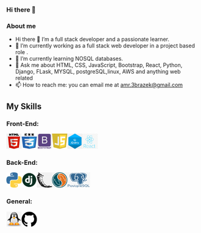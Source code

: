 ### Hi there 👋

### About me

- Hi there 👋 I’m a full stack developer and a passionate learner.
- 🔭 I’m currently working as a full stack web developer in a project based role . 
- 🌱 I’m currently learning NOSQL databases.
- 💬 Ask me about HTML, CSS, JavaScript, Bootstrap, React, Python, Django, FLask, MYSQL, postgreSQL,linux, AWS and anything web related
- 📫 How to reach me: you can email me at amr.3brazek@gmail.com 

## My Skills

### Front-End:

<img src="./Icons/html5.png" width="40" height="40"><img src="./Icons/css3.png" width="40" height="40"><img src="./Icons/bootstrap.png" width="40" height="40"><img src="./Icons/javascript.png" width="40" height="40"><img src="./Icons/jquery.png" width="40" height="40"><img src="./Icons/REACT.png" width="40" height="40">

### Back-End:

<img src="./Icons/python.png" width="40" height="40"><img src="./Icons/dj.png" width="40" height="40"><img src="./Icons/flask.png" width="40" height="40"><img src="./Icons/mysql.png" width="40" height="40"><img src="./Icons/pgsql.png" width="60" height="40">

### General:

<img src="./Icons/linux.png" width="40" height="40"><img src="./Icons/github.png" width="40" height="40">
<!--
**Amrabrazek/Amrabrazek** is a ✨ _special_ ✨ repository because its `README.md` (this file) appears on your GitHub profile.

Here are some ideas to get you started:

- 🔭 I’m currently working on ...
- 🌱 I’m currently learning ...
- 👯 I’m looking to collaborate on ...
- 🤔 I’m looking for help with ...
- 💬 Ask me about ...
- 📫 How to reach me: ...
- 😄 Pronouns: ...
- ⚡ Fun fact: ...
-->
